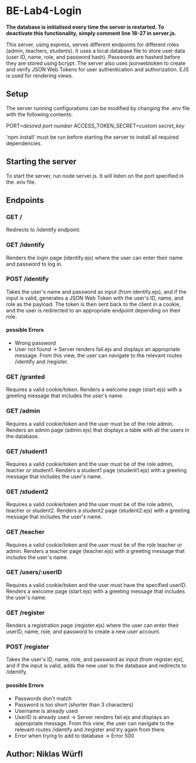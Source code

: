 # BE-Lab4-Login


**The database is initialised every time the server is restarted. To deactivate this functionality, simply comment line 18-27 in server.js.**

This server, using express, serves different endpoints for different roles (admin, teachers, students).
It uses a local database file to store user data (user ID, name, role, and password hash).
Passwords are hashed before they are stored using bcrypt.
The server also uses jsonwebtoken to create and verify JSON Web Tokens for user authentication and authorization.
EJS is used for rendering views.

## Setup
The server running configurations can be modified by changing the .env file with the following contents:

PORT=*desired port number*
ACCESS_TOKEN_SECRET=*custom secret_key*

'npm install' must be run before starting the server to install all required dependencies.

## Starting the server
To start the server, run node server.js. It will listen on the port specified in the .env file.

## Endpoints
### GET /
Redirects to /identify endpoint.

### GET /identify
Renders the login page (identify.ejs) where the user can enter their name and password to log in.

### POST /identify
Takes the user's name and password as input (from identify.ejs), and if the input is valid, generates a JSON Web Token with the user's ID, name, and role as the payload. The token is then sent back to the client in a cookie, and the user is redirected to an appropriate endpoint depending on their role.
#### possible Errors
* Wrong password
* User not found
-> Server renders fail.ejs and displays an appropriate message. From this view, the user can navigate to the relevant routes /identify and /register.

### GET /granted
Requires a valid cookie/token. Renders a welcome page (start.ejs) with a greeting message that includes the user's name.

### GET /admin
Requires a valid cookie/token and the user must be of the role admin. Renders an admin page (admin.ejs) that displays a table with all the users in the database.

### GET /student1
Requires a valid cookie/token and the user must be of the role admin, teacher or student1. Renders a student1 page (student1.ejs) with a greeting message that includes the user's name.

### GET /student2
Requires a valid cookie/token and the user must be of the role admin, teacher or student2. Renders a student2 page (student2.ejs) with a greeting message that includes the user's name.

### GET /teacher
Requires a valid cookie/token and the user must be of the role teacher or admin. Renders a teacher page (teacher.ejs) with a greeting message that includes the user's name.

### GET /users/:userID
Requires a valid cookie/token and the user must have the specified userID. Renders a welcome page (start.ejs) with a greeting message that includes the user's name.

### GET /register
Renders a registration page (register.ejs) where the user can enter their userID, name, role, and password to create a new user account.

### POST /register
Takes the user's ID, name, role, and password as input (from register.ejs), and if the input is valid, adds the new user to the database and redirects to /identify.
#### possible Errors
* Passwords don't match
* Password is too short (shorter than 3 characters)
* Username is already used
* UserID is already used
-> Server renders fail.ejs and displays an appropriate message. From this view, the user can navigate to the relevant routes /identify and /register and try again from there.
* Error when trying to add to database
-> Error 500

## Author: Niklas Würfl